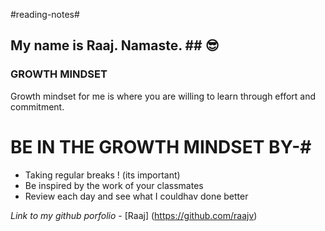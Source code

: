 #reading-notes#
## My name is Raaj. Namaste. ## 😎
 
 
 

### GROWTH MINDSET ###
 
Growth mindset for me is where you are willing to learn through effort and commitment.

# BE IN THE GROWTH MINDSET BY-#
- Taking regular breaks ! (its important)
- Be inspired by the work of your classmates
- Review each day and see what I couldhav done better

*Link to my github porfolio* - [Raaj] (https://github.com/raajv)

